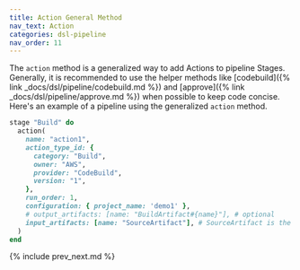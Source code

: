```yaml
---
title: Action General Method
nav_text: Action
categories: dsl-pipeline
nav_order: 11
---
```


The `action` method is a generalized way to add Actions to pipeline Stages. Generally, it is recommended to use the helper methods like [codebuild]({% link _docs/dsl/pipeline/codebuild.md %}) and [approve]({% link _docs/dsl/pipeline/approve.md %}) when possible to keep code concise.  Here's an example of a pipeline using the generalized `action` method.

```ruby
stage "Build" do
  action(
    name: "action1",
    action_type_id: {
      category: "Build",
      owner: "AWS",
      provider: "CodeBuild",
      version: "1",
    },
    run_order: 1,
    configuration: { project_name: 'demo1' },
    # output_artifacts: [name: "BuildArtifact#{name}"], # optional
    input_artifacts: [name: "SourceArtifact"], # SourceArtifact is the default primary source
  )
end
```

{% include prev_next.md %}